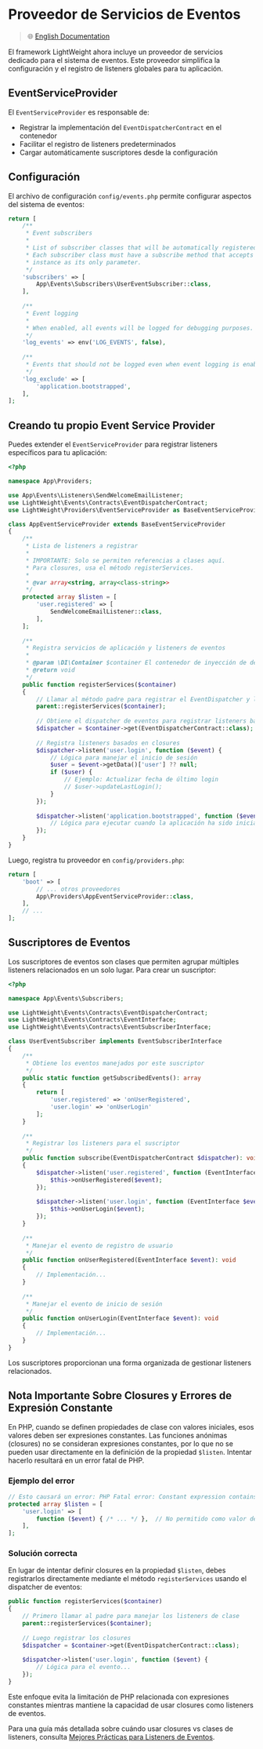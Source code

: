 # Proveedor de Servicios de Eventos

> 🌐 [English Documentation](../en/event-service-provider.md)

El framework LightWeight ahora incluye un proveedor de servicios dedicado para el sistema de eventos. Este proveedor simplifica la configuración y el registro de listeners globales para tu aplicación.

## EventServiceProvider

El `EventServiceProvider` es responsable de:
- Registrar la implementación del `EventDispatcherContract` en el contenedor
- Facilitar el registro de listeners predeterminados
- Cargar automáticamente suscriptores desde la configuración

## Configuración

El archivo de configuración `config/events.php` permite configurar aspectos del sistema de eventos:

```php
return [
    /**
     * Event subscribers
     * 
     * List of subscriber classes that will be automatically registered with the event dispatcher.
     * Each subscriber class must have a subscribe method that accepts an EventDispatcherContract
     * instance as its only parameter.
     */
    'subscribers' => [
        App\Events\Subscribers\UserEventSubscriber::class,
    ],
    
    /**
     * Event logging
     * 
     * When enabled, all events will be logged for debugging purposes.
     */
    'log_events' => env('LOG_EVENTS', false),
    
    /**
     * Events that should not be logged even when event logging is enabled
     */
    'log_exclude' => [
        'application.bootstrapped',
    ],
];
```

## Creando tu propio Event Service Provider

Puedes extender el `EventServiceProvider` para registrar listeners específicos para tu aplicación:

```php
<?php

namespace App\Providers;

use App\Events\Listeners\SendWelcomeEmailListener;
use LightWeight\Events\Contracts\EventDispatcherContract;
use LightWeight\Providers\EventServiceProvider as BaseEventServiceProvider;

class AppEventServiceProvider extends BaseEventServiceProvider
{
    /**
     * Lista de listeners a registrar
     * 
     * IMPORTANTE: Solo se permiten referencias a clases aquí.
     * Para closures, usa el método registerServices.
     * 
     * @var array<string, array<class-string>>
     */
    protected array $listen = [
        'user.registered' => [
            SendWelcomeEmailListener::class,
        ],
    ];
    
    /**
     * Registra servicios de aplicación y listeners de eventos
     *
     * @param \DI\Container $container El contenedor de inyección de dependencias
     * @return void
     */
    public function registerServices($container)
    {
        // Llamar al método padre para registrar el EventDispatcher y los listeners basados en clases
        parent::registerServices($container);
        
        // Obtiene el dispatcher de eventos para registrar listeners basados en closures
        $dispatcher = $container->get(EventDispatcherContract::class);
        
        // Registra listeners basados en closures
        $dispatcher->listen('user.login', function ($event) {
            // Lógica para manejar el inicio de sesión
            $user = $event->getData()['user'] ?? null;
            if ($user) {
                // Ejemplo: Actualizar fecha de último login
                // $user->updateLastLogin();
            }
        });
        
        $dispatcher->listen('application.bootstrapped', function ($event) {
            // Lógica para ejecutar cuando la aplicación ha sido inicializada
        });
    }
}
```

Luego, registra tu proveedor en `config/providers.php`:

```php
return [
    'boot' => [
        // ... otros proveedores
        App\Providers\AppEventServiceProvider::class,
    ],
    // ...
];
```

## Suscriptores de Eventos

Los suscriptores de eventos son clases que permiten agrupar múltiples listeners relacionados en un solo lugar. Para crear un suscriptor:

```php
<?php

namespace App\Events\Subscribers;

use LightWeight\Events\Contracts\EventDispatcherContract;
use LightWeight\Events\Contracts\EventInterface;
use LightWeight\Events\Contracts\EventSubscriberInterface;

class UserEventSubscriber implements EventSubscriberInterface
{
    /**
     * Obtiene los eventos manejados por este suscriptor
     */
    public static function getSubscribedEvents(): array
    {
        return [
            'user.registered' => 'onUserRegistered',
            'user.login' => 'onUserLogin'
        ];
    }
    
    /**
     * Registrar los listeners para el suscriptor
     */
    public function subscribe(EventDispatcherContract $dispatcher): void
    {
        $dispatcher->listen('user.registered', function (EventInterface $event) {
            $this->onUserRegistered($event);
        });
        
        $dispatcher->listen('user.login', function (EventInterface $event) {
            $this->onUserLogin($event);
        });
    }
    
    /**
     * Manejar el evento de registro de usuario
     */
    public function onUserRegistered(EventInterface $event): void
    {
        // Implementación...
    }
    
    /**
     * Manejar el evento de inicio de sesión
     */
    public function onUserLogin(EventInterface $event): void
    {
        // Implementación...
    }
}
```

Los suscriptores proporcionan una forma organizada de gestionar listeners relacionados.

## Nota Importante Sobre Closures y Errores de Expresión Constante

En PHP, cuando se definen propiedades de clase con valores iniciales, esos valores deben ser expresiones constantes. Las funciones anónimas (closures) no se consideran expresiones constantes, por lo que no se pueden usar directamente en la definición de la propiedad `$listen`. Intentar hacerlo resultará en un error fatal de PHP.

### Ejemplo del error

```php
// Esto causará un error: PHP Fatal error: Constant expression contains invalid operations
protected array $listen = [
    'user.login' => [
        function ($event) { /* ... */ },  // No permitido como valor de propiedad
    ],
];
```

### Solución correcta

En lugar de intentar definir closures en la propiedad `$listen`, debes registrarlos directamente mediante el método `registerServices` usando el dispatcher de eventos:

```php
public function registerServices($container)
{
    // Primero llamar al padre para manejar los listeners de clase
    parent::registerServices($container);
    
    // Luego registrar los closures
    $dispatcher = $container->get(EventDispatcherContract::class);
    
    $dispatcher->listen('user.login', function ($event) {
        // Lógica para el evento...
    });
}
```

Este enfoque evita la limitación de PHP relacionada con expresiones constantes mientras mantiene la capacidad de usar closures como listeners de eventos.

Para una guía más detallada sobre cuándo usar closures vs clases de listeners, consulta [Mejores Prácticas para Listeners de Eventos](event-listener-best-practices.md).
